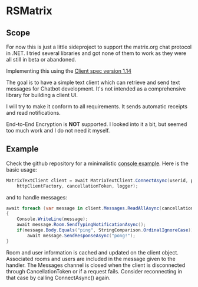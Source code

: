 # RSMatrix

## Scope

For now this is just a little sideproject to support the matrix.org chat protocol in .NET.
I tried several libraries and got none of them to work as they were all still in beta or abandoned.

Implementing this using the [Client spec version 1.14](https://spec.matrix.org/v1.14/client-server-api/)

The goal is to have a simple text client which can retrieve and send text messages for Chatbot development. It's not intended as a comprehensive library for building a client UI.

I will try to make it conform to all requirements. It sends automatic receipts and read notifications.

End-to-End Encryption is **NOT** supported. I looked into it a bit, but seemed too much work and I do not need it myself.

## Example

Check the github repository for a minimalistic [console example](https://github.com/rschili/RSMatrix/blob/main/src/RSMatrix.Console/Program.cs).
Here is the basic usage:

```cs
MatrixTextClient client = await MatrixTextClient.ConnectAsync(userid, password, device,
    httpClientFactory, cancellationToken, logger);
```

and to handle messages:

```cs
await foreach (var message in client.Messages.ReadAllAsync(cancellationToken))
{
    Console.WriteLine(message);
    await message.Room.SendTypingNotificationAsync();
    if(message.Body.Equals("ping", StringComparison.OrdinalIgnoreCase))
        await message.SendResponseAsync("pong!");
}
```

Room and user information is cached and updated on the client object. Associated rooms and users are included in the message given to the handler.
The Messages channel is closed when the client is disconnected through CancellationToken or if a request fails. Consider reconnecting in that case by calling ConnectAsync() again.
